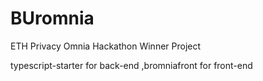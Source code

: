 # BUromnia
ETH Privacy Omnia Hackathon Winner Project

typescript-starter for back-end
,bromniafront for front-end
